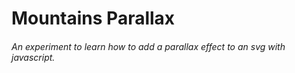 # Mountains Parallax

###### An experiment to learn how to add a parallax effect to an svg with javascript.

